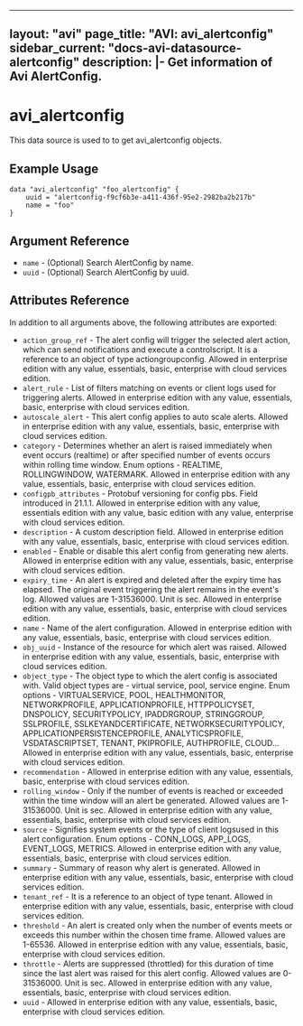 <!--
    Copyright 2021 VMware, Inc.
    SPDX-License-Identifier: Mozilla Public License 2.0
-->
---
layout: "avi"
page_title: "AVI: avi_alertconfig"
sidebar_current: "docs-avi-datasource-alertconfig"
description: |-
  Get information of Avi AlertConfig.
---

# avi_alertconfig

This data source is used to to get avi_alertconfig objects.

## Example Usage

```hcl
data "avi_alertconfig" "foo_alertconfig" {
    uuid = "alertconfig-f9cf6b3e-a411-436f-95e2-2982ba2b217b"
    name = "foo"
}
```

## Argument Reference

* `name` - (Optional) Search AlertConfig by name.
* `uuid` - (Optional) Search AlertConfig by uuid.

## Attributes Reference

In addition to all arguments above, the following attributes are exported:

* `action_group_ref` - The alert config will trigger the selected alert action, which can send notifications and execute a controlscript. It is a reference to an object of type actiongroupconfig. Allowed in enterprise edition with any value, essentials, basic, enterprise with cloud services edition.
* `alert_rule` - List of filters matching on events or client logs used for triggering alerts. Allowed in enterprise edition with any value, essentials, basic, enterprise with cloud services edition.
* `autoscale_alert` - This alert config applies to auto scale alerts. Allowed in enterprise edition with any value, essentials, basic, enterprise with cloud services edition.
* `category` - Determines whether an alert is raised immediately when event occurs (realtime) or after specified number of events occurs within rolling time window. Enum options - REALTIME, ROLLINGWINDOW, WATERMARK. Allowed in enterprise edition with any value, essentials, basic, enterprise with cloud services edition.
* `configpb_attributes` - Protobuf versioning for config pbs. Field introduced in 21.1.1. Allowed in enterprise edition with any value, essentials edition with any value, basic edition with any value, enterprise with cloud services edition.
* `description` - A custom description field. Allowed in enterprise edition with any value, essentials, basic, enterprise with cloud services edition.
* `enabled` - Enable or disable this alert config from generating new alerts. Allowed in enterprise edition with any value, essentials, basic, enterprise with cloud services edition.
* `expiry_time` - An alert is expired and deleted after the expiry time has elapsed. The original event triggering the alert remains in the event's log. Allowed values are 1-31536000. Unit is sec. Allowed in enterprise edition with any value, essentials, basic, enterprise with cloud services edition.
* `name` - Name of the alert configuration. Allowed in enterprise edition with any value, essentials, basic, enterprise with cloud services edition.
* `obj_uuid` - Instance of the resource for which alert was raised. Allowed in enterprise edition with any value, essentials, basic, enterprise with cloud services edition.
* `object_type` - The object type to which the alert config is associated with. Valid object types are - virtual service, pool, service engine. Enum options - VIRTUALSERVICE, POOL, HEALTHMONITOR, NETWORKPROFILE, APPLICATIONPROFILE, HTTPPOLICYSET, DNSPOLICY, SECURITYPOLICY, IPADDRGROUP, STRINGGROUP, SSLPROFILE, SSLKEYANDCERTIFICATE, NETWORKSECURITYPOLICY, APPLICATIONPERSISTENCEPROFILE, ANALYTICSPROFILE, VSDATASCRIPTSET, TENANT, PKIPROFILE, AUTHPROFILE, CLOUD... Allowed in enterprise edition with any value, essentials, basic, enterprise with cloud services edition.
* `recommendation` - Allowed in enterprise edition with any value, essentials, basic, enterprise with cloud services edition.
* `rolling_window` - Only if the number of events is reached or exceeded within the time window will an alert be generated. Allowed values are 1-31536000. Unit is sec. Allowed in enterprise edition with any value, essentials, basic, enterprise with cloud services edition.
* `source` - Signifies system events or the type of client logsused in this alert configuration. Enum options - CONN_LOGS, APP_LOGS, EVENT_LOGS, METRICS. Allowed in enterprise edition with any value, essentials, basic, enterprise with cloud services edition.
* `summary` - Summary of reason why alert is generated. Allowed in enterprise edition with any value, essentials, basic, enterprise with cloud services edition.
* `tenant_ref` - It is a reference to an object of type tenant. Allowed in enterprise edition with any value, essentials, basic, enterprise with cloud services edition.
* `threshold` - An alert is created only when the number of events meets or exceeds this number within the chosen time frame. Allowed values are 1-65536. Allowed in enterprise edition with any value, essentials, basic, enterprise with cloud services edition.
* `throttle` - Alerts are suppressed (throttled) for this duration of time since the last alert was raised for this alert config. Allowed values are 0-31536000. Unit is sec. Allowed in enterprise edition with any value, essentials, basic, enterprise with cloud services edition.
* `uuid` - Allowed in enterprise edition with any value, essentials, basic, enterprise with cloud services edition.

